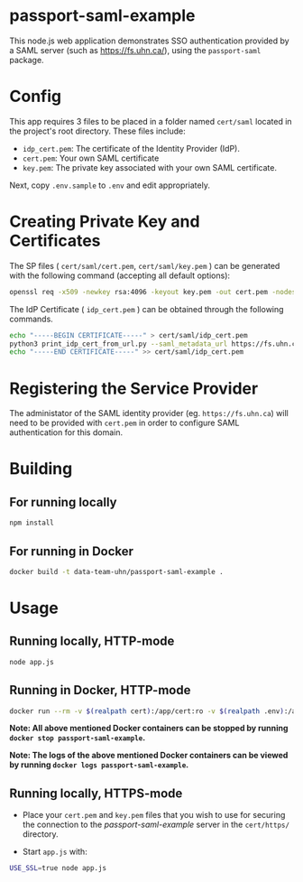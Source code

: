# passport-saml-example

This node.js web application demonstrates SSO authentication provided by a SAML server (such as https://fs.uhn.ca/), using the `passport-saml` package.

Config
======

This app requires 3 files to be placed in a folder named `cert/saml`
located in the project's root directory. These files include:

- `idp_cert.pem`: The certificate  of the Identity Provider (IdP).
- `cert.pem`: Your own SAML certificate
- `key.pem`: The private key associated with your own SAML certificate.

Next, copy `.env.sample` to `.env` and edit appropriately.

Creating Private Key and Certificates
=====================================

The SP files ( `cert/saml/cert.pem`, `cert/saml/key.pem` ) can be
generated with the following command (accepting all default options):

```bash
openssl req -x509 -newkey rsa:4096 -keyout key.pem -out cert.pem -nodes -days 900
```

The IdP Certificate ( `idp_cert.pem` ) can be obtained through the
following commands.

```bash
echo "-----BEGIN CERTIFICATE-----" > cert/saml/idp_cert.pem
python3 print_idp_cert_from_url.py --saml_metadata_url https://fs.uhn.ca/FederationMetadata/2007-06/FederationMetadata.xml >> cert/saml/idp_cert.pem
echo "-----END CERTIFICATE-----" >> cert/saml/idp_cert.pem
```

Registering the Service Provider
================================

The administator of the SAML identity provider (eg. `https://fs.uhn.ca`)
will need to be provided with `cert.pem` in order to configure SAML
authentication for this domain.

Building
========

For running locally
-------------------

```bash
npm install
```

For running in Docker
---------------------

```bash
docker build -t data-team-uhn/passport-saml-example .
```

Usage
=====

Running locally, HTTP-mode
--------------------------

```bash
node app.js
```

Running in Docker, HTTP-mode
----------------------------

```bash
docker run --rm -v $(realpath cert):/app/cert:ro -v $(realpath .env):/app/.env:ro -p 127.0.0.1:8080:8080 --name passport-saml-example -d data-team-uhn/passport-saml-example
```

**Note: All above mentioned Docker containers can be stopped by running `docker stop passport-saml-example`.**

**Note: The logs of the above mentioned Docker containers can be viewed by running `docker logs passport-saml-example`.**

Running locally, HTTPS-mode
---------------------------

- Place your `cert.pem` and `key.pem` files that you wish to use for
securing the connection to the _passport-saml-example_ server in the
`cert/https/` directory.

- Start `app.js` with:

```bash
USE_SSL=true node app.js
```
